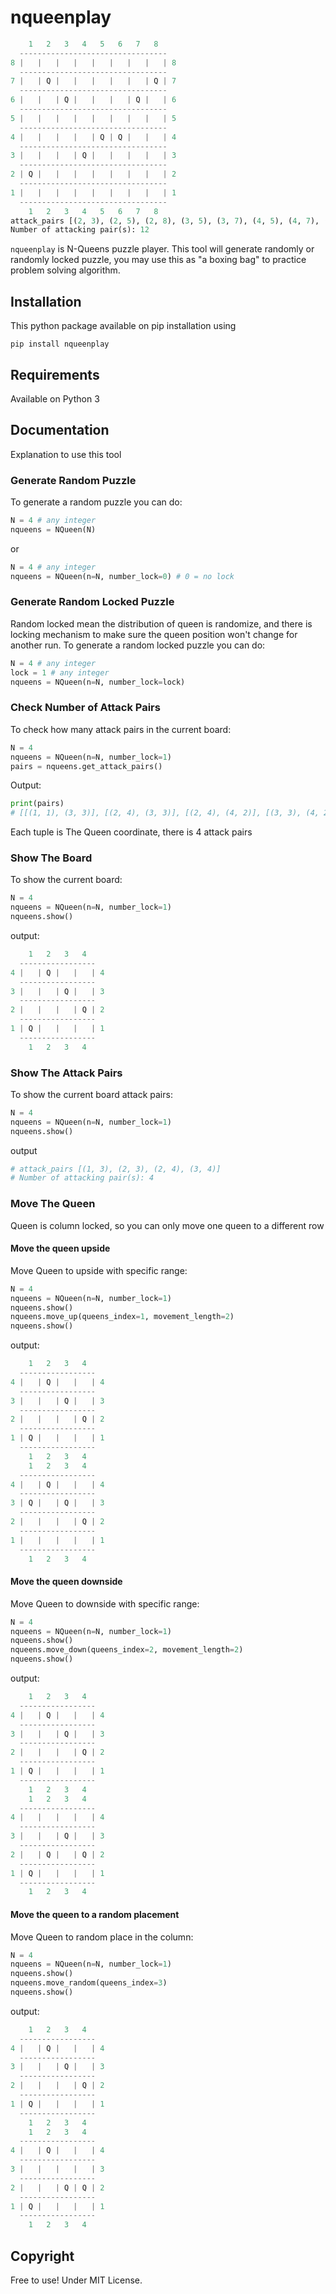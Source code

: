 # nqueenplay

```py
    1   2   3   4   5   6   7   8 
  ---------------------------------
8 |   |   |   |   |   |   |   |   | 8
  ---------------------------------
7 |   | Q |   |   |   |   |   | Q | 7
  ---------------------------------
6 |   |   | Q |   |   |   | Q |   | 6
  ---------------------------------
5 |   |   |   |   |   |   |   |   | 5
  ---------------------------------
4 |   |   |   |   | Q | Q |   |   | 4
  ---------------------------------
3 |   |   |   | Q |   |   |   |   | 3
  ---------------------------------
2 | Q |   |   |   |   |   |   |   | 2
  ---------------------------------
1 |   |   |   |   |   |   |   |   | 1
  ---------------------------------
    1   2   3   4   5   6   7   8 
attack_pairs [(2, 3), (2, 5), (2, 8), (3, 5), (3, 7), (4, 5), (4, 7), (4, 8), (5, 6), (5, 7), (5, 8), (7, 8)]
Number of attacking pair(s): 12
```

`nqueenplay` is N-Queens puzzle player. This tool will generate randomly or randomly locked puzzle, you may use this as "a boxing bag" to practice problem solving algorithm.

## Installation

This python package available on pip installation using

`pip install nqueenplay`

## Requirements

Available on Python 3

## Documentation

Explanation to use this tool

### Generate Random Puzzle

To generate a random puzzle you can do:

```py
N = 4 # any integer
nqueens = NQueen(N)
```

or

```py
N = 4 # any integer
nqueens = NQueen(n=N, number_lock=0) # 0 = no lock
```

### Generate Random Locked Puzzle

Random locked mean the distribution of queen is randomize, and there is locking mechanism to make sure the queen position won't change for another run. To generate a random locked puzzle you can do:

```py
N = 4 # any integer
lock = 1 # any integer
nqueens = NQueen(n=N, number_lock=lock)
```

### Check Number of Attack Pairs

To check how many attack pairs in the current board:

```py
N = 4
nqueens = NQueen(n=N, number_lock=1)
pairs = nqueens.get_attack_pairs()
```

Output:

```py
print(pairs) 
# [[(1, 1), (3, 3)], [(2, 4), (3, 3)], [(2, 4), (4, 2)], [(3, 3), (4, 2)]]
```

Each tuple is The Queen coordinate, there is 4 attack pairs

### Show The Board

To show the current board:

```py
N = 4
nqueens = NQueen(n=N, number_lock=1)
nqueens.show()
```

output:

```py
    1   2   3   4 
  -----------------
4 |   | Q |   |   | 4
  -----------------
3 |   |   | Q |   | 3
  -----------------
2 |   |   |   | Q | 2
  -----------------
1 | Q |   |   |   | 1
  -----------------
    1   2   3   4 
```

### Show The Attack Pairs

To show the current board attack pairs:

```py
N = 4
nqueens = NQueen(n=N, number_lock=1)
nqueens.show()
```

output

```py
# attack_pairs [(1, 3), (2, 3), (2, 4), (3, 4)]
# Number of attacking pair(s): 4
```

### Move The Queen

Queen is column locked, so you can only move one queen to a different row

#### Move the queen upside

Move Queen to upside with specific range:

```py
N = 4
nqueens = NQueen(n=N, number_lock=1)
nqueens.show()
nqueens.move_up(queens_index=1, movement_length=2)
nqueens.show()
```

output:

```py
    1   2   3   4 
  -----------------
4 |   | Q |   |   | 4
  -----------------
3 |   |   | Q |   | 3
  -----------------
2 |   |   |   | Q | 2
  -----------------
1 | Q |   |   |   | 1
  -----------------
    1   2   3   4 
    1   2   3   4 
  -----------------
4 |   | Q |   |   | 4
  -----------------
3 | Q |   | Q |   | 3
  -----------------
2 |   |   |   | Q | 2
  -----------------
1 |   |   |   |   | 1
  -----------------
    1   2   3   4 
```

#### Move the queen downside

Move Queen to downside with specific range:

```py
N = 4
nqueens = NQueen(n=N, number_lock=1)
nqueens.show()
nqueens.move_down(queens_index=2, movement_length=2)
nqueens.show()
```

output:

```py
    1   2   3   4 
  -----------------
4 |   | Q |   |   | 4
  -----------------
3 |   |   | Q |   | 3
  -----------------
2 |   |   |   | Q | 2
  -----------------
1 | Q |   |   |   | 1
  -----------------
    1   2   3   4 
    1   2   3   4 
  -----------------
4 |   |   |   |   | 4
  -----------------
3 |   |   | Q |   | 3
  -----------------
2 |   | Q |   | Q | 2
  -----------------
1 | Q |   |   |   | 1
  -----------------
    1   2   3   4 
```

#### Move the queen to a random placement

Move Queen to random place in the column:

```py
N = 4
nqueens = NQueen(n=N, number_lock=1)
nqueens.show()
nqueens.move_random(queens_index=3)
nqueens.show()
```

output:

```py
    1   2   3   4 
  -----------------
4 |   | Q |   |   | 4
  -----------------
3 |   |   | Q |   | 3
  -----------------
2 |   |   |   | Q | 2
  -----------------
1 | Q |   |   |   | 1
  -----------------
    1   2   3   4 
    1   2   3   4 
  -----------------
4 |   | Q |   |   | 4
  -----------------
3 |   |   |   |   | 3
  -----------------
2 |   |   | Q | Q | 2
  -----------------
1 | Q |   |   |   | 1
  -----------------
    1   2   3   4 
```

## Copyright

Free to use! Under MIT License.
